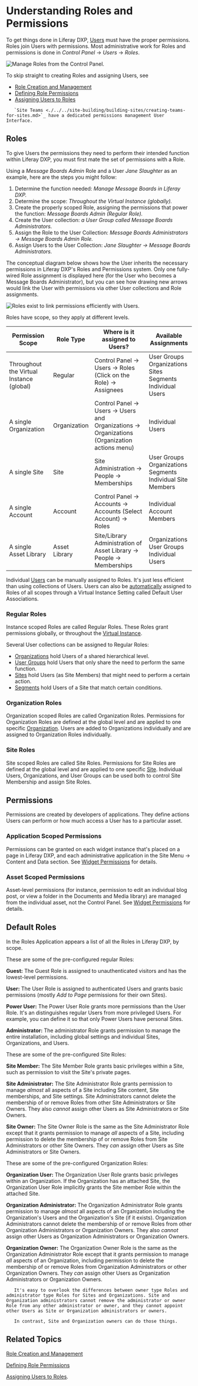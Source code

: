 # Understanding Roles and Permissions

To get things done in Liferay DXP, [Users](./../users/understanding-users.md) must have the proper permissions. Roles join Users with permissions. Most administrative work for Roles and permissions is done in *Control Panel* &rarr; *Users* &rarr; *Roles*.

![Manage Roles from the Control Panel.](./understanding-roles-and-permissions/images/03.png)

To skip straight to creating Roles and assigning Users, see

- [Role Creation and Management](./creating-and-managing-roles.md)
- [Defining Role Permissions](./defining-role-permissions.md)
- [Assigning Users to Roles](./assigning-users-to-roles.md)

```note::
   `Site Teams <./../../site-building/building-sites/creating-teams-for-sites.md>`_ have a dedicated permissions management User Interface.
```

## Roles

To give Users the permissions they need to perform their intended function within Liferay DXP, you must first mate the set of permissions with a Role.

Using a _Message Boards Admin_ Role and a User _Jane Slaughter_ as an example, here are the steps you might follow:

1. Determine the function needed: _Manage Message Boards in Liferay DXP._
1. Determine the scope: _Throughout the Virtual Instance (globally)._
1. Create the properly scoped Role, assigning the permissions that power the function: _Message Boards Admin (Regular Role)._
1. Create the User collection: _a User Group called Message Boards Administrators._
1. Assign the Role to the User Collection: _Message Boards Administrators &rarr; Message Boards Admin Role._
1. Assign Users to the User Collection: _Jane Slaughter &rarr; Message Boards Administrators._

The conceptual diagram below shows how the User inherits the necessary permissions in Liferay DXP's Roles and Permissions system. Only one fully-wired Role assignment is displayed here (for the User who becomes a Message Boards Administrator), but you can see how drawing new arrows would link the User with permissions via other User collections and Role assignments.

![Roles exist to link permissions efficiently with Users.](./understanding-roles-and-permissions/images/02.png)

<!-- Please save elsewhere before submitting for publication. -Rich --> 

<!-- Save for the How-to article; clutters it up here ![Define the permissions of the Role.](./understanding-roles-and-permissions/images/04.png) -->

<!--![Assign the Role to Users.](./understanding-roles-and-permissions/images/05.png) -->

Roles have scope, so they apply at different levels.

| Permission Scope | Role Type | Where is it assigned to Users? | Available Assignments |
| ---------------- | --------- | -------- | --------- |
| Throughout the Virtual Instance (global) | Regular   | Control Panel &rarr; Users &rarr; Roles (Click on the Role) &rarr; Assignees | User Groups <br />Organizations <br />Sites <br />Segments <br />Individual Users |
| A single Organization | Organization | Control Panel &rarr; Users &rarr; Users and Organizations &rarr; Organizations (Organization actions menu) | Individual Users |
| A single Site    | Site   | Site Administration &rarr; People &rarr; Memberships | User Groups <br />Organizations <br />Segments <br />Individual Site Members |
| A single Account | Account   | Control Panel &rarr; Accounts &rarr; Accounts (Select Account) &rarr; Roles | Individual Account Members
| A single Asset Library | Asset Library | Site/Library Administration of Asset Library &rarr; People &rarr; Memberships | Organizations <br />User Groups <br /> Individual Users |

Individual [Users](./../users/understanding-users.md) can be manually assigned to Roles. It's just less efficient than using collections of Users. Users can also be [automatically](../../system-administration/virtual-instances/configuring-a-virtual-instance-users.md#default-user-associations) assigned to Roles of all scopes through a Virtual Instance Setting called Default User Associations.

### Regular Roles 

Instance scoped Roles are called Regular Roles. These Roles grant permissions globally, or throughout the [Virtual Instance](./../../system-administration/virtual_instances.rst).

Several User collections can be assigned to Regular Roles:

- [Organizations](./../organizations/understanding-organizations.md) hold Users of a shared hierarchical level.
- [User Groups](./../user-groups/creating-and-managing-user-groups.md) hold Users that only share the need to perform the same function.
- [Sites](./../../site-building/building-sites/adding-members-to-sites.md) hold Users (as Site Members) that might need to perform a certain action.
- [Segments](./../../site-building/personalizing-site-experience/segmentation/creating-and-managing-user-segments.md) hold Users of a Site that match certain conditions.

### Organization Roles

Organization scoped Roles are called Organization Roles. Permissions for Organization Roles are defined at the global level and are applied to one specific [Organization](../../users-and-permissions/organizations/understanding-organizations.md). Users are added to Organizations individually and are assigned to Organization Roles individually.

### Site Roles

Site scoped Roles are called Site Roles. Permissions for Site Roles are defined at the global level and are applied to one specific [Site](../../site-building/introduction-to-site-building.md). Individual Users, Organizations, and User Groups can be used both to control Site Membership and assign Site Roles.

## Permissions

Permissions are created by developers of applications. They define actions Users can perform or how much access a User has to a particular asset. 

### Application Scoped Permissions

Permissions can be granted on each widget instance that's placed on a page in Liferay DXP, and each administrative application in the Site Menu &rarr; Content and Data section. See [Widget Permissions](./../../site-building/displaying_content.rst) for details.

### Asset Scoped Permissions

Asset-level permissions (for instance, permission to edit an individual blog post, or view a folder in the Documents and Media library) are managed from the individual asset, not the Control Panel. See [Widget Permissions](./../../site-building/displaying_content.rst) for details.

<!-- To Rich: Should this section be moved to a separate reference article? It adds 466 words -->

<!-- Definitely. Let's put this somewhere else; it doesn't belong in the intro. -Rich -->

## Default Roles

In the Roles Application appears a list of all the Roles in Liferay DXP, by scope. 

These are some of the pre-configured regular Roles:

**Guest:** The Guest Role is assigned to unauthenticated visitors and has the lowest-level permissions. 

**User:** The User Role is assigned to authenticated Users and grants basic permissions (mostly *Add to Page* permissions for their own Sites).

**Power User:** The Power User Role grants more permissions than the User Role. It's an distinguishes regular Users from more privileged Users. For example, you can define it so that only Power Users have personal Sites.

**Administrator:** The administrator Role grants permission to manage the entire installation, including global settings and individual Sites, Organizations, and Users.

These are some of the pre-configured Site Roles:

**Site Member:** The Site Member Role grants basic privileges within a Site, such as permission to visit the Site's private pages.

**Site Administrator:** The Site Administrator Role grants permission to manage *almost* all aspects of a Site including Site content, Site memberships, and Site settings. Site Administrators cannot delete the membership of or remove Roles from other Site Administrators or Site Owners. They also *cannot* assign other Users as Site Administrators or Site Owners.

**Site Owner:** The Site Owner Role is the same as the Site Administrator Role except that it grants permission to manage *all* aspects of a Site, including permission to delete the membership of or remove Roles from Site Administrators or other Site Owners. They *can* assign other Users as Site Administrators or Site Owners.

These are some of the pre-configured Organization Roles:

**Organization User:** The Organization User Role grants basic privileges within an Organization. If the Organization has an attached Site, the Organization User Role implicitly grants the Site member Role within the attached Site.

**Organization Administrator:** The Organization Administrator Role grants permission to manage *almost* all aspects of an Organization including the Organization's Users and the Organization's Site (if it exists). Organization Administrators cannot delete the membership of or remove Roles from other Organization Administrators or Organization Owners. They also *cannot* assign other Users as Organization Administrators or Organization Owners.

**Organization Owner:** The Organization Owner Role is the same as the Organization Administrator Role except that it grants permission to manage *all* aspects of an Organization, including permission to delete the membership of or remove Roles from Organization Administrators or other Organization Owners. They *can* assign other Users as Organization Administrators or Organization Owners.

```note::
   It's easy to overlook the differences between owner type Roles and administrator type Roles for Sites and Organizations. Site and Organization administrators cannot remove the administrator or owner Role from any other administrator or owner, and they cannot appoint other Users as Site or Organization administrators or owners.

   In contrast, Site and Organization owners can do those things.
```
<!-- Please don't preserve the below text in this file; we don't want comments in the Markdown we publish. -Rich -->

<!-- Preserving this for inclusion in a Creating and Managing Roles article
## Deleting Asset Containers Deletes their Assets

A Web Content Folder contains Web Content articles. The Web Content Folder is an asset container, and the Web Content Article is an asset. It's possible to give a Role permission to delete an asset container without giving the Role permission to delete individual assets. In that case, beware: if a Role assignee deletes an asset container with individual assets in it, the individual assets themselves are deleted as well.

| Asset Container | Asset |
| --------------- | ------- |

Besides Web Content Folders, examples of asset containers include Bookmarks Folders, Message Boards Categories, Wiki Nodes, and Documents and Media Folders.
-->

## Related Topics

[Role Creation and Management](./role-creation-and-management.md) 

[Defining Role Permissions](./defining-role-permissions.md) 

[Assigning Users to Roles](./assigning-user-to-roles.md). 

